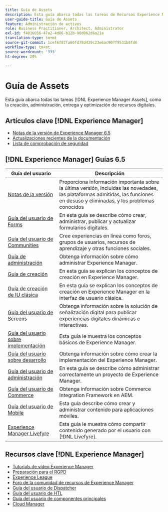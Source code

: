 ```yaml
---
title: Guía de Assets
description: Esta guía abarca todas las tareas de Recursos Experience Manager, como la creación, administración, entrega y optimización de recursos digitales.
user-guide-title: Guía de Assets
feature: Administración de activos
role: Business Practitioner, Architect, Administrator
exl-id: f4016056-47a2-4d86-b12b-90d062d6a21a
translation-type: tm+mt
source-git-commit: 1cef6f87fa66fd78d439c23e6ac907f9531b8fd6
workflow-type: tm+mt
source-wordcount: '333'
ht-degree: 20%

---
```


# Guía de Assets

Esta guía abarca todas las tareas [!DNL Experience Manager Assets], como la creación, administración, entrega y optimización de recursos digitales.

## Artículos clave [!DNL Experience Manager]

<!-- TBD: Some of these links will soon be updated. Change these when new articles go live on docs.adobe.com.
-->

* [Notas de la versión de Experience Manager 6.5](/help/release-notes/home.md)
* [Actualizaciones recientes de la documentación](https://experienceleague.adobe.com/docs/experience-manager-release-information/aem-release-updates/doc-updates/documentation-updates.html)
* [Lista de comprobación de seguridad](/help/sites-administering/security-checklist.md)

## [!DNL Experience Manager] Guías 6.5

| Guía del usuario | Descripción |
|--- |---|
| [Notas de la versión](/help/release-notes/home.md) | Proporciona información importante sobre la última versión, incluidas las novedades, las plataformas admitidas, las funciones en desuso y eliminadas, y los problemas conocidos |
| [Guía del usuario de Forms](/help/forms/home.md) | En esta guía se describe cómo crear, administrar, publicar y actualizar formularios digitales. |
| [Guía del usuario de Communities](/help/communities/home.md) | Cree experiencias en línea como foros, grupos de usuarios, recursos de aprendizaje y otras funciones sociales. |
| [Guía de administración](/help/sites-administering/home.md) | Obtenga información sobre cómo administrar Experience Manager. |
| [Guía de creación](/help/sites-authoring/home.md) | En esta guía se explican los conceptos de creación en Experience Manager. |
| [Guía de creación de IU clásica](/help/sites-classic-ui-authoring/home.md) | En esta guía se explican los conceptos de creación en Experience Manager en la interfaz de usuario clásica. |
| [Guía del usuario de Screens](https://experienceleague.adobe.com/docs/experience-manager-screens/user-guide/aem-screens-introduction.html) | Obtenga información sobre la solución de señalización digital para publicar experiencias digitales dinámicas e interactivas. |
| [Guía del usuario sobre implementación](/help/sites-deploying/home.md) | Esta guía le muestra los conceptos básicos de Experience Manager. |
| [Guía del usuario sobre desarrollo](/help/sites-developing/home.md) | Obtenga información sobre cómo crear la implementación del Experience Manager. |
| [Guía del usuario de administración](/help/managing/home.md) | En esta guía se describe cómo administrar correctamente un proyecto de Experience Manager. |
| [Guía del usuario de Commerce](/help/commerce/home.md) | Obtenga información sobre Commerce Integration Framework en AEM. |
| [Guía del usuario de Mobile](/help/mobile/home.md) | Esta guía describe cómo crear y administrar contenido para aplicaciones móviles. |
| [Experience Manager Livefyre](https://experienceleague.adobe.com/docs/livefyre/using/home.html) | Esta guía le muestra cómo compartir contenido generado por el usuario con [!DNL Livefyre]. |

## Recursos clave [!DNL Experience Manager]

* [Tutorials de vídeo Experience Manager](https://experienceleague.adobe.com/docs/experience-manager-learn/assets/overview.html?lang=en)
* [Preparación para el RGPD](/help/managing/data-protection-and-privacy.md)
* [Experience League](https://experienceleague.adobe.com/?mv=other#recommended/solutions/experience-manager)
* [Foro de la comunidad de recursos de Experience Manager](https://experienceleaguecommunities.adobe.com/t5/Adobe-Experience-Manager-Assets/ct-p/experience-manager-assets-community)
* [Guía del usuario de Dispatcher](https://experienceleague.adobe.com/docs/experience-manager-dispatcher/using/dispatcher.html?lang=es)
* [Guía del usuario de HTL](https://experienceleague.adobe.com/docs/experience-manager-htl/using/overview.html?lang=es)
* [Guía del usuario de componentes principales](https://experienceleague.adobe.com/docs/experience-manager-core-components/using/introduction.html?lang=es)
* [Cloud Manager](https://experienceleague.adobe.com/docs/experience-manager-cloud-manager/using/introduction-to-cloud-manager.html?lang=es)
